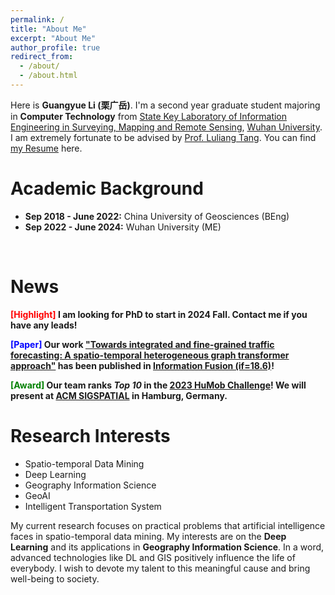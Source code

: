 ```yaml
---
permalink: /
title: "About Me"
excerpt: "About Me"
author_profile: true
redirect_from: 
  - /about/
  - /about.html
---
```

Here is **Guangyue Li (栗广岳)**.  I'm a second year graduate student majoring in **Computer Technology** from [State Key Laboratory of Information Engineering in Surveying, Mapping and Remote Sensing](http://www.lmars.whu.edu.cn/en), [Wuhan University](https://en.whu.edu.cn/). I am extremely fortunate to be advised by [Prof. Luliang Tang](http://jszy.whu.edu.cn/tangluliang). 
You can find [my Resume](../homepage/files/lgycv.pdf) here.
<br>

# Academic Background
- **Sep 2018 - June 2022:** China University of Geosciences (BEng)
- **Sep 2022 - June 2024:** Wuhan University (ME) 
<br>

# News 
**<font color='red'>[Highlight]</font> I am looking for PhD to start in 2024 Fall. Contact me if you have any leads!**

**<font color='blue'>[Paper]</font> Our work ["Towards integrated and fine-grained traffic forecasting: A spatio-temporal heterogeneous graph transformer approach"](https://www.sciencedirect.com/science/article/abs/pii/S1566253523003792) has been published in [Information Fusion (if=18.6)](https://www.sciencedirect.com/journal/information-fusion)!**

**<font color='green'>[Award]</font> Our team ranks *Top 10* in the [2023 HuMob Challenge](https://connection.mit.edu/humob-challenge-2023)! We will present at [ACM SIGSPATIAL](https://sigspatial2023.sigspatial.org/) in Hamburg, Germany.**

# Research Interests
- Spatio-temporal Data Mining
- Deep Learning
- Geography Information Science
- GeoAI
- Intelligent Transportation System

My current research focuses on practical problems that artificial intelligence faces in spatio-temporal data mining. My interests are on the **Deep Learning** and its applications in **Geography Information Science**. In a word, advanced technologies like DL and GIS positively influence the life of everybody.  I wish to devote my talent to this meaningful cause and bring well-being to society.
<br>

